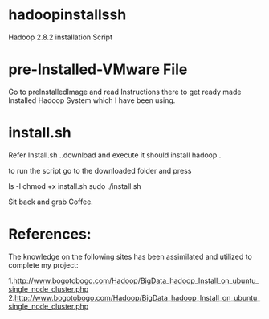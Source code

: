 # hadoopinstallssh
Hadoop 2.8.2 installation Script

# pre-Installed-VMware File
Go to preInstalledImage and read Instructions there to get ready made Installed Hadoop System which I have been using.

# install.sh
Refer Install.sh ..download and execute it should install hadoop .



to run the script go to the downloaded folder and press 

ls -l
chmod +x install.sh
sudo ./install.sh

Sit back and grab Coffee.

# References:
The knowledge on the following sites has been assimilated and utilized to complete my project:

1.http://www.bogotobogo.com/Hadoop/BigData_hadoop_Install_on_ubuntu_single_node_cluster.php
2.http://www.bogotobogo.com/Hadoop/BigData_hadoop_Install_on_ubuntu_single_node_cluster.php
